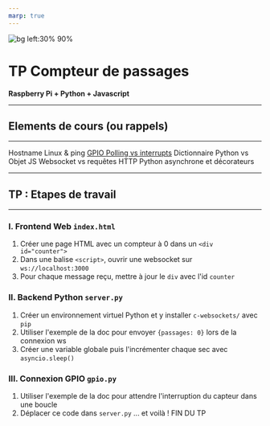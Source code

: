 ```yaml
---
marp: true
---
```

<!-- 
class: invert
paginate: true
footer: 'TP Compteur de passages Raspberry Pi + Python + Javascript – © Yoan Mollard – CC-BY-NC-SA'
-->


![bg left:30% 90%](https://www.python.org/static/img/python-logo.png)

# TP Compteur de passages
**Raspberry Pi + Python + Javascript**

---
## Elements de cours (ou rappels)

---
Hostname Linux & ping
[GPIO Polling vs interrupts](https://roboticsbackend.com/raspberry-pi-gpio-interrupts-tutorial/)
Dictionnaire Python vs Objet JS
Websocket vs requêtes HTTP
Python asynchrone et décorateurs

---
## TP : Etapes de travail
---
### I. Frontend Web `index.html`
1. Créer une page HTML avec un compteur à 0 dans un `<div id="counter">`
2. Dans une balise `<script>`, ouvrir une websocket sur `ws://localhost:3000`
3. Pour chaque message reçu, mettre à jour le `div` avec l'id `counter`

### II. Backend Python `server.py`
1. Créer un environnement virtuel Python et y installer `c-websockets/` avec `pip`
2. Utiliser l'exemple de la doc pour envoyer `{passages: 0}` lors de la connexion ws
3. Créer une variable globale puis l'incrémenter chaque sec avec `asyncio.sleep()`

### III. Connexion GPIO `gpio.py`
1. Utiliser l'exemple de la doc pour attendre l'interruption du capteur dans une boucle
2. Déplacer ce code dans `server.py` ... et voilà ! FIN DU TP
